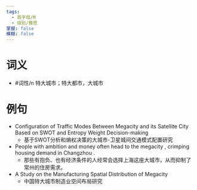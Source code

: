 ```yaml
---
tags:
  - 首字母/M
  - 级别/雅思
掌握: false
模糊: false
---
```

# 词义
- #词性/n  特大城市；特大都市，大城市
# 例句
- Configuration of Traffic Modes Between Megacity and its Satellite City Based on SWOT and Entropy Weight Decision-making
	- 基于SWOT分析和熵权决策的大城市-卫星城间交通模式配置研究
- People with ambition and money often head to the megacity , crimping housing demand in Changzhou .
	- 那些有抱负、也有经济条件的人经常会选择上海这座大城市，从而抑制了常州的住房需求。
- A Study on the Manufacturing Spatial Distribution of Megacity
	- 中国特大城市制造业空间布局研究
